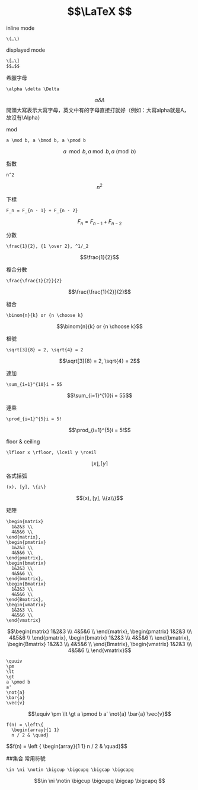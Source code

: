 # $$\LaTeX $$

inline mode
```
\(…\)
```
  
displayed mode
```
\[…\]
$$…$$
```
  
希臘字母
```
\alpha \delta \Delta
```
$$\alpha \delta \Delta$$
開頭大寫表示大寫字母，英文中有的字母直接打就好（例如：大寫alpha就是A，故沒有\Alpha）
  
mod
```
a \mod b, a \bmod b, a \pmod b
```
$$
a \mod b , a \bmod b , a \pmod b
$$
  
指數
```
n^2
```
$$n^2$$
  
下標
```
F_n = F_{n - 1} + F_{n - 2}
```
$$F_n = F_{n - 1} + F_{n - 2}$$
  
分數
```
\frac{1}{2}, {1 \over 2}, ^1/_2
```
$$\frac{1}{2}$$
  
複合分數
```
\frac{\frac{1}{2}}{2}
```
$$\frac{\frac{1}{2}}{2}$$
  
組合
```
\binom{n}{k} or {n \choose k}
```
$$\binom{n}{k} or {n \choose k}$$
  
根號
```
\sqrt[3]{8} = 2, \sqrt{4} = 2
```
$$\sqrt[3]{8} = 2, \sqrt{4} = 2$$
  
連加
```
\sum_{i=1}^{10}i = 55
```
$$\sum_{i=1}^{10}i = 55$$
  
連乘
```
\prod_{i=1}^{5}i = 5!
```
$$\prod_{i=1}^{5}i = 5!$$
  
floor & ceiling
```
\lfloor x \rfloor, \lceil y \rceil
```
$$\lfloor x \rfloor, \lceil y \rceil$$
  
各式括弧
```
(x), [y], \{z\}
```
$$(x), [y], \\{z\\}$$
  
矩陣
```
\begin{matrix}
  1&2&3 \\
  4&5&6 \\
\end{matrix},
\begin{pmatrix}
  1&2&3 \\
  4&5&6 \\
\end{pmatrix},
\begin{bmatrix}
  1&2&3 \\
  4&5&6 \\
\end{bmatrix},
\begin{Bmatrix}
  1&2&3 \\
  4&5&6 \\
\end{Bmatrix},
\begin{vmatrix}
  1&2&3 \\
  4&5&6 \\
\end{vmatrix}
```
$$\begin{matrix}
  1&2&3 \\\
  4&5&6 \\
\end{matrix},
\begin{pmatrix}
  1&2&3 \\\
  4&5&6 \\
\end{pmatrix},
\begin{bmatrix}
  1&2&3 \\\
  4&5&6 \\
\end{bmatrix},
\begin{Bmatrix}
  1&2&3 \\\
  4&5&6 \\
\end{Bmatrix},
\begin{vmatrix}
  1&2&3 \\\
  4&5&6 \\
\end{vmatrix}$$
  
```
\quuiv
\pm
\lt
\gt
a \pmod b
a'
\not{a}
\bar{a}
\vec{v}
```
$$\equiv
\pm
\lt
\gt
a \pmod b
a'
\not{a}
\bar{a}
\vec{v}$$
  
```
f(n) = \left\{
  \begin{array}{1 1}
  n / 2 & \quad}
```
$$f(n) = \left \{
  \begin{array}{1 1}
  n / 2 & \quad}$$
  
##集合
常用符號
```
\in \ni \notin \bigcup \bigcupq \bigcap \bigcapq
```

$$\in \ni \notin \bigcup \bigcupq \bigcap \bigcapq $$